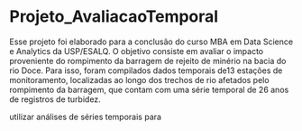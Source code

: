 # Projeto_AvaliacaoTemporal
  
  Esse projeto foi elaborado para a conclusão do curso MBA em Data Science e Analytics da USP/ESALQ.
  O objetivo consiste em avaliar o impacto proveniente do rompimento da barragem de rejeito de minério na
  bacia do rio Doce. Para isso, foram compilados dados temporais de13 estações de monitoramento, localizadas ao
  longo dos trechos de rio afetados pelo rompimento da barragem, que contam com uma série temporal de 26 anos de registros de turbidez. 
  
  utilizar análises de séries temporais para 

  
